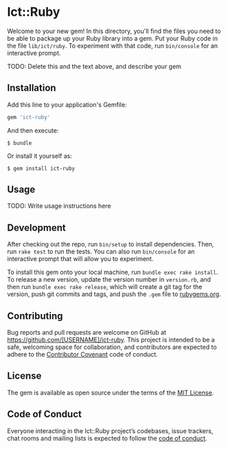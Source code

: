 # Ict::Ruby

Welcome to your new gem! In this directory, you'll find the files you need to be able to package up your Ruby library into a gem. Put your Ruby code in the file `lib/ict/ruby`. To experiment with that code, run `bin/console` for an interactive prompt.

TODO: Delete this and the text above, and describe your gem

## Installation

Add this line to your application's Gemfile:

```ruby
gem 'ict-ruby'
```

And then execute:

    $ bundle

Or install it yourself as:

    $ gem install ict-ruby

## Usage

TODO: Write usage instructions here

## Development

After checking out the repo, run `bin/setup` to install dependencies. Then, run `rake test` to run the tests. You can also run `bin/console` for an interactive prompt that will allow you to experiment.

To install this gem onto your local machine, run `bundle exec rake install`. To release a new version, update the version number in `version.rb`, and then run `bundle exec rake release`, which will create a git tag for the version, push git commits and tags, and push the `.gem` file to [rubygems.org](https://rubygems.org).

## Contributing

Bug reports and pull requests are welcome on GitHub at https://github.com/[USERNAME]/ict-ruby. This project is intended to be a safe, welcoming space for collaboration, and contributors are expected to adhere to the [Contributor Covenant](http://contributor-covenant.org) code of conduct.

## License

The gem is available as open source under the terms of the [MIT License](https://opensource.org/licenses/MIT).

## Code of Conduct

Everyone interacting in the Ict::Ruby project’s codebases, issue trackers, chat rooms and mailing lists is expected to follow the [code of conduct](https://github.com/[USERNAME]/ict-ruby/blob/master/CODE_OF_CONDUCT.md).
